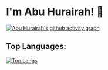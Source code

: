 
# I'm Abu Hurairah! 👋

[![Abu Hurairah's github activity graph](https://activity-graph.herokuapp.com/graph?username=AbuHurairah127&bg_color=1d3557&color=457b9d&line=457b9d&point=e63946)](https://github.com/AbuHurairah127/github-readme-activity-graph)
## Top Languages:

[![Top Langs](https://github-readme-stats.vercel.app/api/top-langs/?username=samishoukat12&hide=PureBasic&langs_count=12)](https://github.com/samishoukat12)
<!--
**AbuHurairah127/AbuHurairah127** is a ✨ _special_ ✨ repository because its `README.md` (this file) appears on your GitHub profile.

Here are some ideas to get you started:

- 🔭 I’m currently working on MERN stack
- 🌱 I’m currently learning React Native, Typescript and Next js, Gatsby
- 👯 I’m looking to collaborate on some Open Source Project
- 🤔 I’m looking for help with ...
- 💬 Ask me about ...
- 📫 How to reach me: dev.abuhurairah@gmail.com
- 😄 Pronouns: ...
- ⚡ Fun fact: ...
-->
